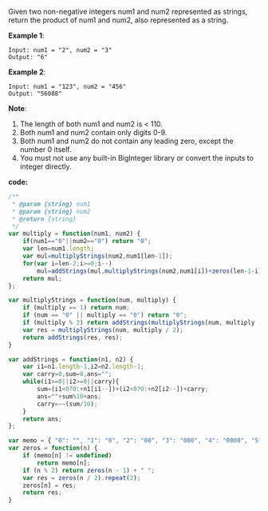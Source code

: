 Given two non-negative integers num1 and num2 represented as strings, return the product of num1 and num2, also represented as a string.

**Example 1**:
```
Input: num1 = "2", num2 = "3"
Output: "6"
```

**Example 2**:
```
Input: num1 = "123", num2 = "456"
Output: "56088"
```

**Note**:

1. The length of both num1 and num2 is < 110.
2. Both num1 and num2 contain only digits 0-9.
3. Both num1 and num2 do not contain any leading zero, except the number 0 itself.
4. You must not use any built-in BigInteger library or convert the inputs to integer directly.

**code:**

```js
/**
 * @param {string} num1
 * @param {string} num2
 * @return {string}
 */
var multiply = function(num1, num2) {
    if(num1=="0"||num2=="0") return "0";
    var len=num1.length;
    var mul=multiplyStrings(num2,num1[len-1]);
    for(var i=len-2;i>=0;i--)
        mul=addStrings(mul,multiplyStrings(num2,num1[i])+zeros(len-1-i));
    return mul;
};

var multiplyStrings = function(num, multiply) {
    if (multiply == 1) return num;
    if (num == "0" || multiply == "0") return "0";
    if (multiply % 2) return addStrings(multiplyStrings(num, multiply - 1), num);
    var res = multiplyStrings(num, multiply / 2);
    return addStrings(res, res);
}

var addStrings = function(n1, n2) {
    var i1=n1.length-1,i2=n2.length-1;
    var carry=0,sum=0,ans="";
    while(i1>=0||i2>=0||carry){
        sum=(i1<0?0:+n1[i1--])+(i2<0?0:+n2[i2--])+carry;
        ans=""+sum%10+ans;
        carry=~~(sum/10);
    }
    return ans;
};

var memo = { "0": "", "1": "0", "2": "00", "3": "000", "4": "0000", "5": "00000" };
var zeros = function(n) {
    if (memo[n] != undefined)
        return memo[n];
    if (n % 2) return zeros(n - 1) + " ";
    var res = zeros(n / 2).repeat(2);
    zeros[n] = res;
    return res;
}

```